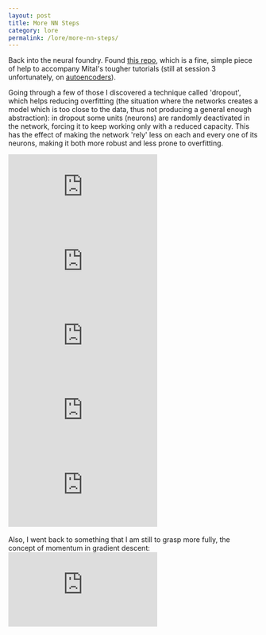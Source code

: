 ```yaml
---
layout: post
title: More NN Steps
category: lore
permalink: /lore/more-nn-steps/ 
---
```


Back into the neural foundry. Found [this repo](https://github.com/nlintz/TensorFlow-Tutorials), which is a fine, simple piece of help to accompany Mital's tougher tutorials (still at session 3 unfortunately, on [autoencoders](https://en.wikipedia.org/wiki/Autoencoder)).

Going through a few of those I discovered a technique called 'dropout', which helps reducing overfitting (the situation where the networks creates a model which is too close to the data, thus not producing a general enough abstraction): in dropout some units (neurons) are randomly deactivated in the network, forcing it to keep working only with a reduced capacity. This has the effect of making the network 'rely' less on each and every one of its neurons, making it both more robust and less prone to overfitting.

<div class="video-container">
<iframe max-width="100%" height="auto" src="https://www.youtube.com/embed/NhZVe50QwPM" frameborder="0" allow="autoplay; encrypted-media" allowfullscreen></iframe>
</div>

<div class="video-container">
<iframe max-width="100%" height="auto" src="https://www.youtube.com/embed/LhhEv1dMpKE" frameborder="0" allow="autoplay; encrypted-media" allowfullscreen></iframe>
</div>

<div class="video-container">
<iframe max-width="100%" height="auto" src="https://www.youtube.com/embed/D8PJAL-MZv8" frameborder="0" allow="autoplay; encrypted-media" allowfullscreen></iframe>
</div>

<div class="video-container">
<iframe max-width="100%" height="auto" src="https://www.youtube.com/embed/ARq74QuavAo" frameborder="0" allow="autoplay; encrypted-media" allowfullscreen></iframe>
</div>

<div class="video-container">
<iframe max-width="100%" height="auto" src="https://www.youtube.com/embed/UcKPdAM8cnI" frameborder="0" allow="autoplay; encrypted-media" allowfullscreen></iframe>
</div>
<div>&nbsp;</div> 
Also, I went back to something that I am still to grasp more fully, the concept of momentum in gradient descent:

<div class="video-container">
<iframe max-width="100%" height="auto" src="https://www.youtube.com/embed/k8fTYJPd3_I" frameborder="0" allow="autoplay; encrypted-media" allowfullscreen></iframe>
</div>
